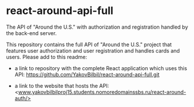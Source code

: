 # react-around-api-full

The API of "Around the U.S." with authorization and registration handled by the back-end server.

This repository contains the full API of "Around the U.S." project that features user authorization and user registration and handles cards and users. Please add to this readme:

* a link to repository with the complete React application which uses this API:
<https://github.com/YakovBilbil/react-around-api-full.git>

* a link to the website that hosts the API:
 <www.yakovbilbilproj15.students.nomoredomainssbs.ru/react-around-auth/>
